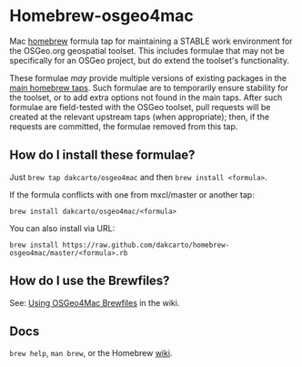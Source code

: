 Homebrew-osgeo4mac
==================

Mac [homebrew][] formula tap for maintaining a STABLE work environment for the 
OSGeo.org geospatial toolset. This includes formulae that may not be specifically 
for an OSGeo project, but do extend the toolset's functionality.

These formulae *may* provide multiple versions of existing packages in the 
[main homebrew taps][taps]. Such formulae are to temporarily ensure stability for 
the toolset, or to add extra options not found in the main taps. After such
formulae are field-tested with the OSGeo toolset, pull requests will be
created at the relevant upstream taps (when appropriate); then, if the requests 
are committed, the formulae removed from this tap.

How do I install these formulae?
--------------------------------
Just `brew tap dakcarto/osgeo4mac` and then `brew install <formula>`.

If the formula conflicts with one from mxcl/master or another tap:

```
brew install dakcarto/osgeo4mac/<formula>
```

You can also install via URL:

```
brew install https://raw.github.com/dakcarto/homebrew-osgeo4mac/master/<formula>.rb
```

How do I use the Brewfiles?
--------------------------------

See: [Using OSGeo4Mac Brewfiles][brewfiles] in the wiki.

Docs
----
`brew help`, `man brew`, or the Homebrew [wiki][].

[homebrew]:http://brew.sh
[taps]:https://github.com/Homebrew/homebrew-versions
[wiki]:http://wiki.github.com/mxcl/homebrew
[brewfiles]:https://github.com/dakcarto/homebrew-osgeo4mac/wiki/Using-OSGeo4Mac-Brewfiles
